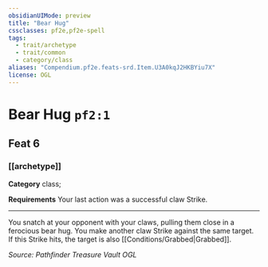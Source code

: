 ```yaml
---
obsidianUIMode: preview
title: "Bear Hug"
cssclasses: pf2e,pf2e-spell
tags:
  - trait/archetype
  - trait/common
  - category/class
aliases: "Compendium.pf2e.feats-srd.Item.U3A0kqJ2HKBYiu7X"
license: OGL
---
```

# Bear Hug `pf2:1`
## Feat 6
### [[archetype]]

**Category** class; 




**Requirements** Your last action was a successful claw Strike.

* * *

You snatch at your opponent with your claws, pulling them close in a ferocious bear hug. You make another claw Strike against the same target. If this Strike hits, the target is also [[Conditions/Grabbed|Grabbed]].

*Source: Pathfinder Treasure Vault*
*OGL*